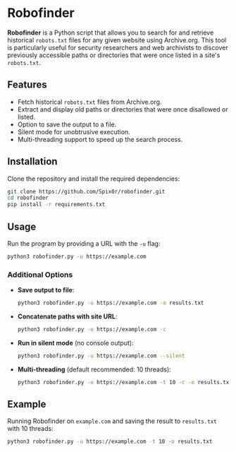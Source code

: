 # Robofinder

**Robofinder** is a Python script that allows you to search for and retrieve historical `robots.txt` files for any given website using Archive.org. This tool is particularly useful for security researchers and web archivists to discover previously accessible paths or directories that were once listed in a site's `robots.txt`.

## Features
- Fetch historical `robots.txt` files from Archive.org.
- Extract and display old paths or directories that were once disallowed or listed.
- Option to save the output to a file.
- Silent mode for unobtrusive execution.
- Multi-threading support to speed up the search process.

## Installation

Clone the repository and install the required dependencies:
```bash
git clone https://github.com/Spix0r/robofinder.git
cd robofinder
pip install -r requirements.txt
```

## Usage

Run the program by providing a URL with the `-u` flag:
```bash
python3 robofinder.py -u https://example.com
```

### Additional Options

- **Save output to file**:
  ```bash
  python3 robofinder.py -u https://example.com -o results.txt
  ```
- **Concatenate paths with site URL**:
  ```bash
  python3 robofinder.py -u https://example.com -c
  ```
- **Run in silent mode** (no console output):
  ```bash
  python3 robofinder.py -u https://example.com --silent
  ```
- **Multi-threading** (default recommended: 10 threads):
  ```bash
  python3 robofinder.py -u https://example.com -t 10 -c -o results.txt
  ```

## Example

Running Robofinder on `example.com` and saving the result to `results.txt` with 10 threads:
```bash
python3 robofinder.py -u https://example.com -t 10 -o results.txt
```
